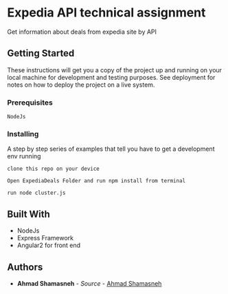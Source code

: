 # Expedia API technical assignment 

Get information about deals from expedia site by API

## Getting Started

These instructions will get you a copy of the project up and running on your local machine for development and testing purposes. See deployment for notes on how to deploy the project on a live system.

### Prerequisites



```
NodeJs
```

### Installing

A step by step series of examples that tell you have to get a development env running



```
clone this repo on your device
```



```
Open ExpediaDeals Folder and run npm install from terminal 
```

```
run node cluster.js 
```



## Built With
* NodeJs
* Express Framework 
* Angular2 for front end 



## Authors

* **Ahmad Shamasneh** - *Source* - [Ahmad Shamasneh](https://github.com/a-shamasneh)

